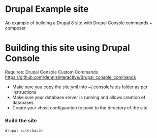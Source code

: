# Drupal Example site
An example of building a Drupal 8 site with Drupal Console commands + composer

# Building this site using Drupal Console

Requires: Drupal Console Custom Commands https://github.com/dennisinteractive/drupal_console_commands

- Make sure you copy the site.yml into ~/.console/sites folder as per instructions
- Make sure your database server is running and allows creation of databases
- Create your vhost configuration to point to the directory of the site

### Build the site

`drupal site:build`
